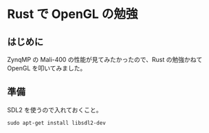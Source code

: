 # Rust で OpenGL の勉強

## はじめに

ZynqMP の Mali-400 の性能が見てみたかったので、Rust の勉強かねて OpenGL を叩いてみました。

## 準備

SDL2 を使うので入れておくこと。

```
sudo apt-get install libsdl2-dev
```

